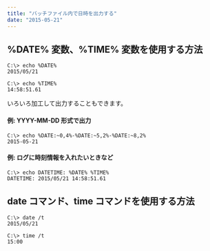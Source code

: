 ```yaml
---
title: "バッチファイル内で日時を出力する"
date: "2015-05-21"
---
```


%DATE% 変数、%TIME% 変数を使用する方法
----

```
C:\> echo %DATE%
2015/05/21

C:\> echo %TIME%
14:58:51.61
```

いろいろ加工して出力することもできます。

#### 例: YYYY-MM-DD 形式で出力

```
C:\> echo %DATE:~0,4%-%DATE:~5,2%-%DATE:~8,2%
2015-05-21
```

#### 例: ログに時刻情報を入れたいときなど

```
C:\> echo DATETIME: %DATE% %TIME%
DATETIME: 2015/05/21 14:58:51.61
```


date コマンド、time コマンドを使用する方法
----

```
C:\> date /t
2015/05/21

C:\> time /t
15:00
```

